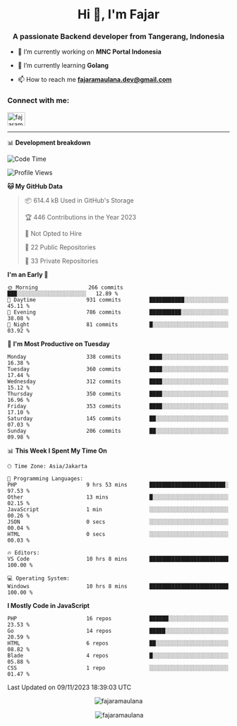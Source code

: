 <h1 align="center">Hi 👋, I'm Fajar</h1>
<h3 align="center">A passionate Backend developer from Tangerang, Indonesia</h3>

<!-- <p align="left"> <img src="https://komarev.com/ghpvc/?username=fajaramaulana&label=Profile%20views&color=0e75b6&style=flat" alt="fajaramaulana" /> </p> -->

- 🔭 I’m currently working on **MNC Portal Indonesia**

- 🌱 I’m currently learning **Golang**

- 📫 How to reach me **fajaramaulana.dev@gmail.com**

<h3 align="left">Connect with me:</h3>
<p align="left">
<a href="https://linkedin.com/in/fajar-agus-maulana-73533a180/" target="blank"><img align="center" src="https://raw.githubusercontent.com/rahuldkjain/github-profile-readme-generator/master/src/images/icons/Social/linked-in-alt.svg" alt="fajaramaulana" height="30" width="40" /></a>
</p>

-------

📊 **Development breakdown**
<!--START_SECTION:waka-->
![Code Time](http://img.shields.io/badge/Code%20Time-1%2C432%20hrs%2040%20mins-blue)

![Profile Views](http://img.shields.io/badge/Profile%20Views-0-blue)

**🐱 My GitHub Data** 

> 📦 614.4 kB Used in GitHub's Storage 
 > 
> 🏆 446 Contributions in the Year 2023
 > 
> 🚫 Not Opted to Hire
 > 
> 📜 22 Public Repositories 
 > 
> 🔑 33 Private Repositories 
 > 
**I'm an Early 🐤** 

```text
🌞 Morning                266 commits         ███░░░░░░░░░░░░░░░░░░░░░░   12.89 % 
🌆 Daytime                931 commits         ███████████░░░░░░░░░░░░░░   45.11 % 
🌃 Evening                786 commits         ██████████░░░░░░░░░░░░░░░   38.08 % 
🌙 Night                  81 commits          █░░░░░░░░░░░░░░░░░░░░░░░░   03.92 % 
```
📅 **I'm Most Productive on Tuesday** 

```text
Monday                   338 commits         ████░░░░░░░░░░░░░░░░░░░░░   16.38 % 
Tuesday                  360 commits         ████░░░░░░░░░░░░░░░░░░░░░   17.44 % 
Wednesday                312 commits         ████░░░░░░░░░░░░░░░░░░░░░   15.12 % 
Thursday                 350 commits         ████░░░░░░░░░░░░░░░░░░░░░   16.96 % 
Friday                   353 commits         ████░░░░░░░░░░░░░░░░░░░░░   17.10 % 
Saturday                 145 commits         ██░░░░░░░░░░░░░░░░░░░░░░░   07.03 % 
Sunday                   206 commits         ██░░░░░░░░░░░░░░░░░░░░░░░   09.98 % 
```


📊 **This Week I Spent My Time On** 

```text
🕑︎ Time Zone: Asia/Jakarta

💬 Programming Languages: 
PHP                      9 hrs 53 mins       ████████████████████████░   97.53 % 
Other                    13 mins             █░░░░░░░░░░░░░░░░░░░░░░░░   02.15 % 
JavaScript               1 min               ░░░░░░░░░░░░░░░░░░░░░░░░░   00.26 % 
JSON                     0 secs              ░░░░░░░░░░░░░░░░░░░░░░░░░   00.04 % 
HTML                     0 secs              ░░░░░░░░░░░░░░░░░░░░░░░░░   00.03 % 

🔥 Editors: 
VS Code                  10 hrs 8 mins       █████████████████████████   100.00 % 

💻 Operating System: 
Windows                  10 hrs 8 mins       █████████████████████████   100.00 % 
```

**I Mostly Code in JavaScript** 

```text
PHP                      16 repos            ██████░░░░░░░░░░░░░░░░░░░   23.53 % 
Go                       14 repos            █████░░░░░░░░░░░░░░░░░░░░   20.59 % 
HTML                     6 repos             ██░░░░░░░░░░░░░░░░░░░░░░░   08.82 % 
Blade                    4 repos             █░░░░░░░░░░░░░░░░░░░░░░░░   05.88 % 
CSS                      1 repo              ░░░░░░░░░░░░░░░░░░░░░░░░░   01.47 % 
```




 Last Updated on 09/11/2023 18:39:03 UTC
<!--END_SECTION:waka-->
<p align="center"><img align="center" src="https://github-readme-stats.vercel.app/api/top-langs?username=fajaramaulana&show_icons=true&locale=en&layout=compact" alt="fajaramaulana" /></p>

<p align="center">&nbsp;<img align="center" src="https://github-readme-stats.vercel.app/api?username=fajaramaulana&show_icons=true&locale=en" alt="fajaramaulana" /></p>
